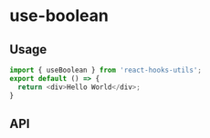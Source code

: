 # use-boolean

## Usage
```ts
import { useBoolean } from 'react-hooks-utils';
export default () => {
  return <div>Hello World</div>;
}
```
## API

